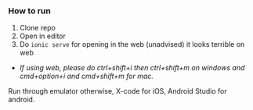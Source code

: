 ### How to run

1. Clone repo
2. Open in editor
3. Do ```ionic serve``` for opening in the web (unadvised) it looks terrible on web
  - *If using web, please do ctrl+shift+i then ctrl+shift+m on windows and cmd+option+i and cmd+shift+m for mac.*

Run through emulator otherwise, X-code for iOS, Android Studio for android. 
